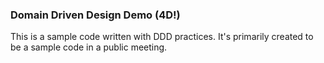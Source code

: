 ### Domain Driven Design Demo (4D!)

This is a sample code written with DDD practices.
It's primarily created to be a sample code in a public meeting.
